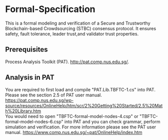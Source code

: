 # Formal-Specification
This is a formal modeling and verification of a Secure and Trustworthy Blockchain-based Crowdsourcing (STBC) consensus protocol.
It ensures safety, fault tolerance, leader trust,and validator trust properties.

## Prerequisites
Process Analysis Toolkit (PAT). http://pat.comp.nus.edu.sg/.

## Analysis in PAT
You are required to first load and compile "PAT.Lib.TBFTC-1.cs" into PAT. Please see the section 2.5 of PAT user manual. 
https://pat.comp.nus.edu.sg/wp-source/resources/OnlineHelp/htm/scr/2%20Getting%20Started/2.5%20Math%20Library.htm  
You would need to open "TBFTC-formal-model-nodes-4.csp" or "TBFTC-formal-model-nodes-6.csp" into PAT and you can check grammar, perform simulation and verification.
For more information please see the PAT user manual. https://www.comp.nus.edu.sg/~pat/OnlineHelp/index.htm
